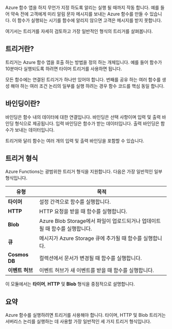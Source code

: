 Azure 함수 앱을 하지 무언가 지정 하도록 알리는 실행 될 때까지 작동 합니다. 예를 들어 약속 전에 고객에게 미리 알림 문자 메시지를 보내는 Azure 함수를 만들 수 있습니다. 이 함수가 실행되는 시기를 함수에 알리지 않으면 고객은 메시지를 받지 못합니다.

여기서는 트리거를 자세히 검토하고 가장 일반적인 형식의 트리거를 살펴봅니다.

## <a name="what-is-a-trigger"></a>트리거란?

트리거는 Azure 함수 앱을 호출 하는 방법을 정의 하는 개체입니다. 예를 들어 함수가 10분마다 실행되도록 하려면 타이머 트리거를 사용하면 됩니다.

모든 함수에는 연결된 트리거가 하나만 있어야 합니다. 번째를 공유 하는 여러 함수를 생성 해야 하는 여러 조건 논리의 일부를 실행 하려는 경우 함수 코드를 핵심 동일 합니다.

## <a name="what-is-a-binding"></a>바인딩이란?

바인딩은 함수 내의 데이터에 대한 연결입니다. 바인딩은 선택 사항이며 입력 및 출력 바인딩 형식으로 제공됩니다. 입력 바인딩은 함수가 받는 데이터입니다. 출력 바인딩은 함수가 보내는 데이터입니다.

트리거와 달리 함수는 여러 개의 입력 및 출력 바인딩을 포함할 수 있습니다.

## <a name="types-of-triggers"></a>트리거 형식

Azure Functions는 광범위한 트리거 형식을 지원합니다. 다음은 가장 일반적인 일부 형식입니다.

| 유형 | 목적 |
| --- | --- |
| **타이머** | 설정 간격으로 함수를 실행합니다. |
| **HTTP** | HTTP 요청을 받을 때 함수를 실행합니다. |
| **Blob** | Azure Blob Storage에서 파일이 업로드되거나 업데이트될 때 함수를 실행합니다. |
| **큐** | 메시지가 Azure Storage 큐에 추가될 때 함수를 실행합니다. |
| **Cosmos DB** | 컬렉션에서 문서가 변경될 때 함수를 실행합니다. |
| **이벤트 허브** | 이벤트 허브가 새 이벤트를 받을 때 함수를 실행합니다. |

이 모듈에서는 **타이머**, **HTTP** 및 **Blob** 형식을 중점적으로 설명합니다.

## <a name="summary"></a>요약

Azure 함수를 실행하려면 트리거를 사용해야 합니다. 타이머, HTTP 및 Blob 트리거는 서버리스 논리를 실행하는 데 사용할 가장 일반적인 세 가지 트리거 형식입니다.
